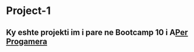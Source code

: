 # Project-1

## Ky eshte projekti im i pare ne Bootcamp 10 i A[Per Progamera](https://perprogramera.com/)

